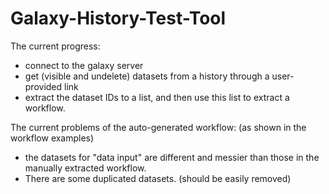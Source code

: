 # Galaxy-History-Test-Tool

The current progress:
- connect to the galaxy server
- get (visible and undelete) datasets from a history through a user-provided link
- extract the dataset IDs to a list, and then use this list to extract a workflow.

The current problems of the auto-generated workflow: (as shown in the workflow examples)
- the datasets for "data input" are different and messier than those in the manually extracted workflow.
- There are some duplicated datasets. (should be easily removed)
